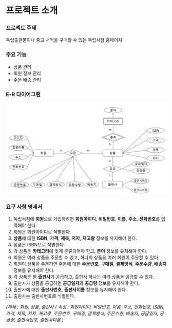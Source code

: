 # 프로젝트 소개

### 프로젝트 주제
독립출판물이나 중고 서적을 구매할 수 있는 독립서점 홈페이지

### 주요 기능
* 상품 관리
* 회원 정보 관리
* 주문·배송 관리

### E-R 다이어그램
![E-Rdiagram](https://github.com/seu1gi/database-project/blob/main/E-R%20diagram.PNG?raw=true)

### 요구 사항 명세서
1. 독립서점에 **회원**으로 가입하려면 **회원아이디**, **비밀번호**, **이름**, **주소**, **전화번호**를 입력해야 한다.
2. 회원은 회원아이디로 식별한다.
3. **상품**에 대한 **ISBN**, **가격**, **제목**, **저자**, **재고량** 정보를 유지해야 한다.
4. 상품은 ISBN으로 식별한다.
5. 각 상품은 **카테고리**에 맞게 분류되어야 한고, **분야** 정보를 유지해야 한다.
7. 회원은 여러 상품을 주문할 수 있고, 하나의 상품을 여러 회원이 주문할 수 있다.
8. 회원이 상품을 주문하면 주문에 대한 **주문번호**, **구매일**, **결제방식**, **주문수량**, **배송지** 정보를 유지해야 한다.
9. 각 상품은 한 **출판사**가 공급하고, 출판사 하나는 여러 상품을 공급할 수 있다. 
10. 출판사가 상품을 공급하면 **공급일자**와 **공급량** 정보를 유지해야 한다. 
11. 출판사에 대한 **출판사번호**, **출판사이름** 정보를 유지해야 한다.
12. 출판사는 출반사번호로 식별한다.

*(개체 : 회원, 상품, 출판사 / 속성 : 회원아이디, 비밀번호, 이름, 주소, 전화번호, ISBN, 가격, 제목, 저자, 재고량, 주문번호, 구매일, 결제방식, 주문수량, 배송지, 공급일자, 공급량, 출판사번호, 출판사이름 )*
